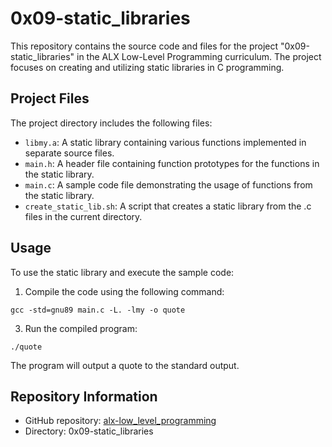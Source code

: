 # 0x09-static_libraries

This repository contains the source code and files for the project "0x09-static_libraries" in the ALX Low-Level Programming curriculum. The project focuses on creating and utilizing static libraries in C programming.

## Project Files

The project directory includes the following files:

- `libmy.a`: A static library containing various functions implemented in separate source files.
- `main.h`: A header file containing function prototypes for the functions in the static library.
- `main.c`: A sample code file demonstrating the usage of functions from the static library.
- `create_static_lib.sh`: A script that creates a static library from the .c files in the current directory.

## Usage

To use the static library and execute the sample code:

1. Compile the code using the following command:
   
`gcc -std=gnu89 main.c -L. -lmy -o quote`

3. Run the compiled program:
   
`./quote`


The program will output a quote to the standard output.

## Repository Information

- GitHub repository: [alx-low_level_programming](https://github.com/MrMagnum01/alx-low_level_programming)
- Directory: 0x09-static_libraries
